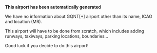 **This airport has been automatically generated**

We have no information about GQNT[*] airport other than its name, ICAO and location (MR).

This airport will have to be done from scratch, which includes adding runways, taxiways, parking locations, boundaries...

Good luck if you decide to do this airport!